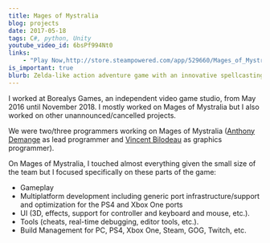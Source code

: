```yaml
---
title: Mages of Mystralia
blog: projects
date: 2017-05-18
tags: C#, python, Unity
youtube_video_id: 6bsPf994Nt0
links:
    - "Play Now,http://store.steampowered.com/app/529660/Mages_of_Mystralia/"
is_important: true
blurb: Zelda-like action adventure game with an innovative spellcasting system on PC, PS4 and Xbox One.
---
```

I worked at Borealys Games, an independent video game studio, from May 2016 until November 2018. I mostly worked on Mages of Mystralia but I also worked on other unannounced/cancelled projects.

We were two/three programmers working on Mages of Mystralia ([Anthony Demange](https://www.linkedin.com/in/anthonydemange/) as lead programmer and [Vincent Bilodeau](https://www.linkedin.com/in/vincentbilodeau/) as graphics programmer).

On Mages of Mystralia, I touched almost everything given the small size of the team but I focused specifically on these parts of the game:

- Gameplay
- Multiplatform development including generic port infrastructure/support and optimization for the PS4 and Xbox One ports
- UI (3D, effects, support for controller and keyboard and mouse, etc.).
- Tools (cheats, real-time debugging, editor tools, etc.).
- Build Management for PC, PS4, Xbox One, Steam, GOG, Twitch, etc.
